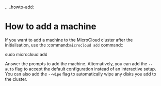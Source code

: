 .. _howto-add:

How to add a machine
====================

If you want to add a machine to the MicroCloud cluster after the initialisation, use the :command:`microcloud add` command::

  sudo microcloud add

Answer the prompts to add the machine.
Alternatively, you can add the ``--auto`` flag to accept the default configuration instead of an interactive setup.
You can also add the ``--wipe`` flag to automatically wipe any disks you add to the cluster.
